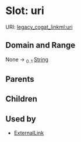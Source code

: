 
# Slot: uri



URI: [legacy_cogat_linkml:uri](https://w3id.org/rwblair/legacy-cogat-linkml/uri)


## Domain and Range

None &#8594;  <sub>0..1</sub> [String](types/String.md)

## Parents


## Children


## Used by

 * [ExternalLink](ExternalLink.md)
